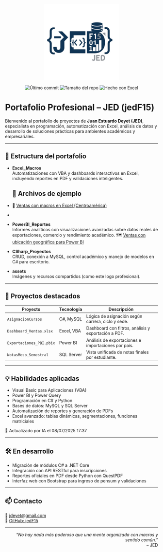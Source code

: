 <p align="center">
  <img src="assets/LogoJED.png" alt="Logo JED" width="250"/>
</p>

<p align="center">
  <img src="https://img.shields.io/github/last-commit/JedF15/Portafolio" alt="Último commit">
  <img src="https://img.shields.io/github/repo-size/JedF15/Portafolio" alt="Tamaño del repo">
  <img src="https://img.shields.io/badge/Made_with-Excel-green?logo=microsoft-excel&logoColor=white" alt="Hecho con Excel">
</p>

# Portafolio Profesional – JED (jedF15)

Bienvenido al portafolio de proyectos de **Juan Estuardo Deyet (JED)**, especialista en programación, automatización con Excel, análisis de datos y desarrollo de soluciones prácticas para ambientes académicos y empresariales.

---

## 📁 Estructura del portafolio

- **Excel_Macros**  
  Automatizaciones con VBA y dashboards interactivos en Excel, incluyendo reportes en PDF y validaciones inteligentes.

  ## 📎 Archivos de ejemplo

- 📘 [Ventas con macros en Excel (Centroamérica)](Excel_Macros/Ventas_Centroamerica_Portafolio.xlsm)
-


- **PowerBI_Reportes**  
  Informes analíticos con visualizaciones avanzadas sobre datos reales de exportaciones, comercio y rendimiento académico.
   🗺️ [Ventas con ubicación geográfica para Power BI](PowerBI_Reportes/Ventas_Centroamerica_Ubicacion.xlsx)

- **CSharp_Proyectos**  
  CRUD, conexión a MySQL, control académico y manejo de modelos en C# para escritorio.

- **assets**  
  Imágenes y recursos compartidos (como este logo profesional).

---

## 🚀 Proyectos destacados

| Proyecto                  | Tecnología       | Descripción                                      |
|--------------------------|------------------|--------------------------------------------------|
| `AsignacionCursos`       | C#, MySQL        | Lógica de asignación según carrera, ciclo y sede. |
| `Dashboard_Ventas.xlsx`  | Excel, VBA       | Dashboard con filtros, análisis y exportación a PDF. |
| `Exportaciones_PBI.pbix` | Power BI         | Análisis de exportaciones e importaciones por país. |
| `NotasMeso_Semestral`    | SQL Server       | Vista unificada de notas finales por estudiante. |

---

## 💡 Habilidades aplicadas

- Visual Basic para Aplicaciones (VBA)
- Power BI y Power Query
- Programación en C# y Python
- Bases de datos: MySQL y SQL Server
- Automatización de reportes y generación de PDFs
- Excel avanzado: tablas dinámicas, segmentaciones, funciones matriciales

📅 Actualizado por IA el 08/07/2025 17:37

---

## 🛠️ En desarrollo

- Migración de módulos C# a .NET Core
- Integración con API RESTful para inscripciones
- Reportes oficiales en PDF desde Python con QuestPDF
- Interfaz web con Bootstrap para ingreso de pensum y validaciones

---

## 📫 Contacto

📧 jdeyet@gmail.com  
🔗 [GitHub: jedF15](https://github.com/jedF15)

---

<p align="right">
  <i>“No hay nada más poderoso que una mente organizada con macros y sentido común.”</i><br>
  – JED
</p>
